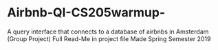 # Airbnb-QI-CS205warmup-
A query interface that connects to a database of airbnbs in Amsterdam (Group Project)
Full Read-Me in project file
Made Spring Semester 2019
